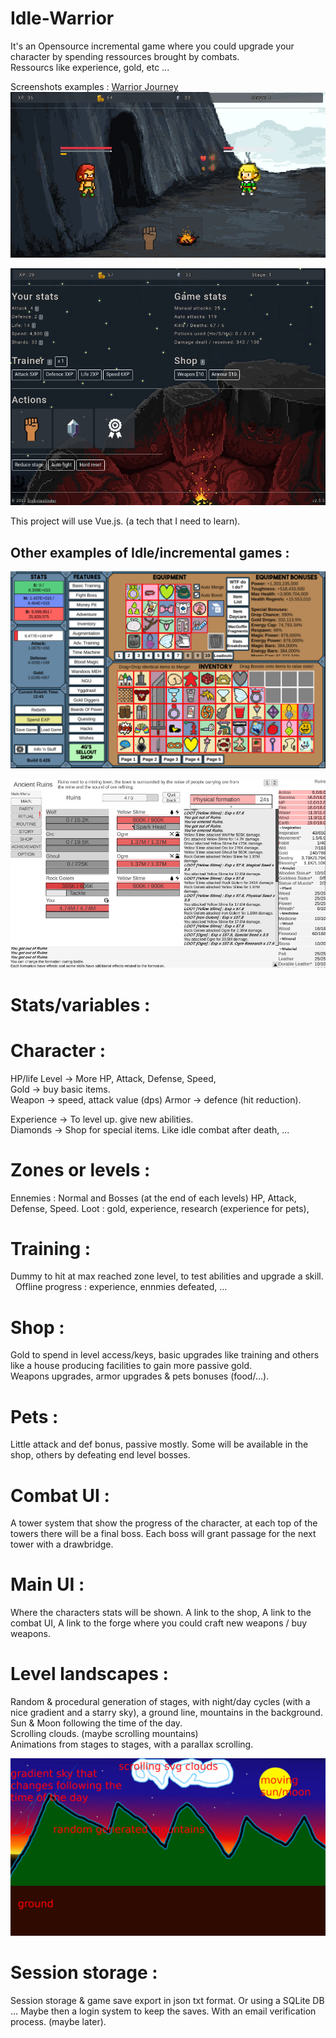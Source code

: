# Idle-Warrior

It's an Opensource incremental game where you could upgrade your character by spending ressources brought by combats.\
Ressourcs like experience, gold, etc ...

Screenshots examples :
[Warrior Journey](https://warriorsjourney.sixbytesunder.com/)
![Screen 1](screen01.png)

![Screen 2](screen02.png)


This project will use Vue.js. (a tech that I need to learn).

## Other examples of Idle/incremental games : 

![Screen 3](nguidle.jpg)

![Screen 4](yourchronicles.jpg)

# Stats/variables :
Character :
=========
HP/life
Level -> More HP, Attack, Defense, Speed, \
Gold -> buy basic items.\
Weapon -> speed, attack value (dps)
Armor -> defence (hit reduction).

Experience -> To level up. give new abilities.\
Diamonds -> Shop for special items. Like idle combat after death, ...

Zones or levels :
===============
Ennemies : Normal and Bosses (at the end of each levels)
HP, Attack, Defense, Speed.
Loot : gold, experience, research (experience for pets), 

Training :
========
Dummy to hit at max reached zone level, to test abilities and upgrade a skill.
&nbsp;
Offline progress : experience, ennmies defeated, ...

Shop :
====
Gold to spend in level access/keys, basic upgrades like training and others like a house producing facilities to gain more passive gold.\
Weapons upgrades, armor upgrades & pets bonuses (food/...).

Pets :
====
Little attack and def bonus, passive mostly. Some will be available in the shop, others by defeating end level bosses.


Combat UI :
===========
A tower system that show the progress of the character, at each top of the towers there will be a final boss.
Each boss will grant passage for the next tower with a drawbridge.

Main UI :
========
Where the characters stats will be shown.
A link to the shop,
A link to the combat UI,
A link to the forge where you could craft new weapons / buy weapons.

Level landscapes :
================

Random & procedural generation of stages, with night/day cycles (with a nice gradient and a starry sky), a ground line, mountains in the background.\
Sun & Moon following the time of the day.\
Scrolling clouds. (maybe scrolling mountains)\
Animations from stages to stages, with a parallax scrolling.

![Landscape](landscape.png)

Session storage :
==============
Session storage & game save export in json txt format.
Or using a SQLite DB ...
Maybe then a login system to keep the saves. With an email verification process. (maybe later).
